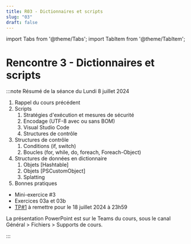 ```yaml
---
title: R03 - Dictionnaires et scripts
slug: "03"
draft: false
---
```


import Tabs from '@theme/Tabs';
import TabItem from '@theme/TabItem';

# Rencontre 3 - Dictionnaires et scripts

:::note Résumé de la séance du Lundi 8 juillet 2024

<Tabs>

<TabItem value="deroulement" label="👨‍🏫 Déroulement du cours">

1. Rappel du cours précédent
1. Scripts
    1. Stratégies d'exécution et mesures de sécurité
    1. Encodage (UTF-8 avec ou sans BOM)
    1. Visual Studio Code
    1. Structures de contrôle
1. Structures de contrôle
    1. Conditions (if, switch)
    1. Boucles (for, while, do, foreach, Foreach-Object)
1. Structures de données en dictionnaire
    1. Objets [Hashtable]
    1. Objets [PSCustomObject]
    1. Splatting
1. Bonnes pratiques

</TabItem>

<TabItem value="exercices" label="💻 Exercices à compléter">

- Mini-exercice #3
- Exercices 03a et 03b
- [TP#1](/tp/tp1) à remettre pour le 18 juillet 2024 à 23h59

</TabItem>

<TabItem value="ressources" label="📚 Ressources à consulter">

La présentation PowerPoint est sur le Teams du cours, sous le canal Général > Fichiers > Supports de cours.

</TabItem>

</Tabs>

:::
